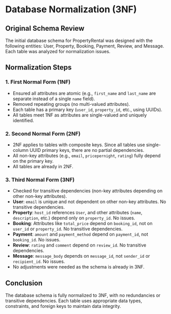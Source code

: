 # Database Normalization (3NF)

## Original Schema Review
The initial database schema for PropertyRental was designed with the following entities: User, Property, Booking, Payment, Review, and Message. Each table was analyzed for normalization issues.

## Normalization Steps
### 1. First Normal Form (1NF)
- Ensured all attributes are atomic (e.g., `first_name` and `last_name` are separate instead of a single `name` field).
- Removed repeating groups (no multi-valued attributes).
- Each table has a primary key (`user_id`, `property_id`, etc., using UUIDs).
- All tables meet 1NF as attributes are single-valued and uniquely identified.

### 2. Second Normal Form (2NF)
- 2NF applies to tables with composite keys. Since all tables use single-column UUID primary keys, there are no partial dependencies.
- All non-key attributes (e.g., `email`, `pricepernight`, `rating`) fully depend on the primary key.
- All tables are already in 2NF.

### 3. Third Normal Form (3NF)
- Checked for transitive dependencies (non-key attributes depending on other non-key attributes).
- **User**: `email` is unique and not dependent on other non-key attributes. No transitive dependencies.
- **Property**: `host_id` references `User`, and other attributes (`name`, `description`, etc.) depend only on `property_id`. No issues.
- **Booking**: Attributes like `total_price` depend on `booking_id`, not on `user_id` or `property_id`. No transitive dependencies.
- **Payment**: `amount` and `payment_method` depend on `payment_id`, not `booking_id`. No issues.
- **Review**: `rating` and `comment` depend on `review_id`. No transitive dependencies.
- **Message**: `message_body` depends on `message_id`, not `sender_id` or `recipient_id`. No issues.
- No adjustments were needed as the schema is already in 3NF.

## Conclusion
The database schema is fully normalized to 3NF, with no redundancies or transitive dependencies. Each table uses appropriate data types, constraints, and foreign keys to maintain data integrity.